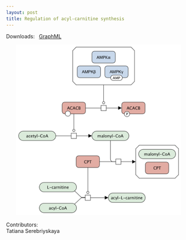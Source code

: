 ```yaml
---
layout: post
title: Regulation of acyl-carnitine synthesis
---
```


Downloads: &nbsp; 
[GraphML](../downloads/F014-carnitine.graphml) &nbsp;
<p align="middle"><a href="/malonyl-CoA/"><img id="image" src="/downloads/F014-carnitine.png" width="450"/></a></p>

Contributors:  
Tatiana Serebriyskaya
